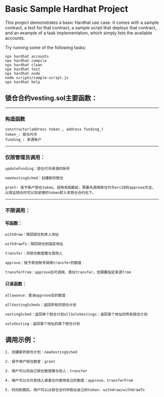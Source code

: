 # Basic Sample Hardhat Project

This project demonstrates a basic Hardhat use case. It comes with a sample contract, a test for that contract, a sample script that deploys that contract, and an example of a task implementation, which simply lists the available accounts.

Try running some of the following tasks:

```shell
npx hardhat accounts
npx hardhat compile
npx hardhat clean
npx hardhat test
npx hardhat node
node scripts/sample-script.js
npx hardhat help
```


## 锁仓合约vesting.sol主要函数：
---
### 构造函数
```
constructor(address token_, address funding_)
token_: 锁仓代币
funding_: 来源账户
```

---
### 仅限管理员调用：
```
updateFunding：锁仓代币来源的账号

newVestingSched：创建新的锁仓

grant: 授予账户锁仓token。调用本函数前，需要先调用锁仓代币erc20的approve方法，以保证锁仓时可以将足够的token转入本锁仓合约名下。
```
---
### 不限调用：

#### 写函数：
```
withdraw：赎回锁仓到本人地址

withdrawTo：赎回锁仓到指定地址

transfer：将锁仓额度赠与其他人

approve：授予其他账号调用transfer的额度

transferFrom：approve后可调用，类似transfer，但需要指定来源from
```

#### 只读函数：
```
allowance：查询approve后的额度

allVestingScheds：返回所有的锁仓计划

vestingSched：返回单个锁仓计划allSoloVestings：返回某个地址的所有锁仓计划

soloVesting：返回某个地址的某个锁仓计划
```

## 调用示例：
```
1. 创建新的锁仓计划：newVestingSched

2. 授予用户锁仓额度：grant

3. 用户可以将自己锁仓额度赠与他人：transfer

4. 用户可以允许其他人或者合约使用自己的额度：approve，transferFrom

5. 时间到期后，用户可以从锁仓合约中取出自己的token: withdraw/withdrawTo
```